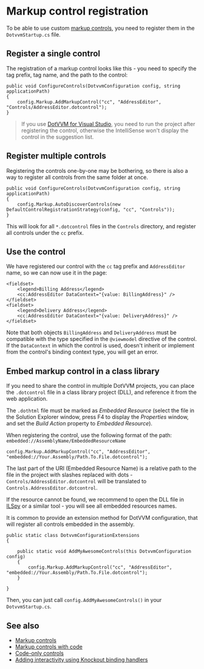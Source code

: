 # Markup control registration

To be able to use custom [markup controls](markup-controls), you need to register them in the `DotvvmStartup.cs` file. 

## Register a single control

The registration of a markup control looks like this - you need to specify the tag prefix, tag name, and the path to the control:

```CSHARP
public void ConfigureControls(DotvvmConfiguration config, string applicationPath)
{
    config.Markup.AddMarkupControl("cc", "AddressEditor", "Controls/AddressEditor.dotcontrol");
}
```

> If you use [DotVVM for Visual Studio](https://www.dotvvm.com/products/visual-studio-extensions), you need to run the project after registering the control, otherwise the IntelliSense won't display the control in the suggestion list.

## Register multiple controls

Registering the controls one-by-one may be bothering, so there is also a way to register all controls from the same folder at once.

```CSHARP
public void ConfigureControls(DotvvmConfiguration config, string applicationPath)
{
    config.Markup.AutoDiscoverControls(new DefaultControlRegistrationStrategy(config, "cc", "Controls"));
}
```

This will look for all `*.dotcontrol` files in the `Controls` directory, and register all controls under the `cc` prefix.

## Use the control

We have registered our control with the `cc` tag prefix and `AddressEditor` name, so we can now use it in the page:

```DOTHTML
<fieldset>
    <legend>Billing Address</legend>
    <cc:AddressEditor DataContext="{value: BillingAddress}" />
</fieldset>
<fieldset>
    <legend>Delivery Address</legend>
    <cc:AddressEditor DataContext="{value: DeliveryAddress}" />
</fieldset>
```

Note that both objects `BillingAddress` and `DeliveryAddress` must be compatible with the type specified in the `@viewmodel` directive of the control. If the `DataContext` in which the control is used, doesn't inherit or implement from the control's binding context type, you will get an error.

## Embed markup control in a class library

If you need to share the control in multiple DotVVM projects, you can place the `.dotcontrol` file in a class library project (DLL), and reference it from the web application.

The `.dothtml` file must be marked as _Embedded Resource_ (select the file in the Solution Explorer window, press F4 to display the _Properties_ window, and set the _Build Action_ property to _Embedded Resource_). 

When registering the control, use the following format of the path: `embedded://AssemblyName/EmbeddedResourceName`

```CSHARP
config.Markup.AddMarkupControl("cc", "AddressEditor", "embedded://Your.Assembly/Path.To.File.dotcontrol");
```

The last part of the URI (Embedded Resource Name) is a relative path to the file in the project with slashes replaced with dots - `Controls/AddressEditor.dotcontrol` will be translated to `Controls.AddressEditor.dotcontrol`. 

If the resource cannot be found, we recommend to open the DLL file in [ILSpy](https://github.com/icsharpcode/ILSpy/releases) or a similar tool - you will see all embedded resources names.

It is common to provide an extension method for DotVVM configuration, that will register all controls embedded in the assembly. 

```CSHARP
public static class DotvvmConfigurationExtensions
{

    public static void AddMyAwesomeControls(this DotvvmConfiguration config)
    {
        config.Markup.AddMarkupControl("cc", "AddressEditor", "embedded://Your.Assembly/Path.To.File.dotcontrol");
    }

}
```

Then, you can just call `config.AddMyAwesomeControls()` in your `DotvvmStartup.cs`.

## See also

* [Markup controls](markup-control)
* [Markup controls with code](markup-controls-with-code)
* [Code-only controls](code-only-controls)
* [Adding interactivity using Knockout binding handlers](interactivity)
